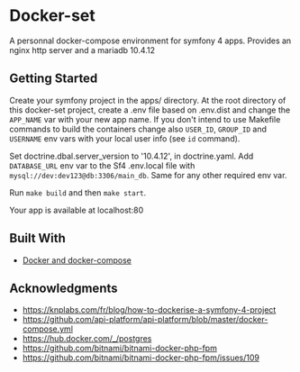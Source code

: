 # Docker-set

A personnal docker-compose environment for symfony 4 apps.
Provides an nginx http server and a mariadb 10.4.12

## Getting Started
Create your symfony project in the apps/ directory.
At the root directory of this docker-set project, create a .env file based on .env.dist and change the `APP_NAME` var with your new app name.
If you don't intend to use Makefile commands to build the containers change also `USER_ID`, `GROUP_ID` and `USERNAME` env vars with your local user info (see `id` command).

Set doctrine.dbal.server_version to '10.4.12', in doctrine.yaml.
Add `DATABASE_URL` env var to the Sf4 .env.local file with `mysql://dev:dev123@db:3306/main_db`. Same for any other required env var.

Run `make build` and then `make start`.

Your app is available at localhost:80

## Built With

* [Docker and docker-compose](https://docs.docker.com/)

## Acknowledgments

* https://knplabs.com/fr/blog/how-to-dockerise-a-symfony-4-project
* https://github.com/api-platform/api-platform/blob/master/docker-compose.yml
* https://hub.docker.com/_/postgres
* https://github.com/bitnami/bitnami-docker-php-fpm
* https://github.com/bitnami/bitnami-docker-php-fpm/issues/109
